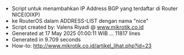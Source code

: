 - Script untuk menambahkan IP Address BGP yang terdaftar di Router NICE(OIXP)
- ke RouterOS dalam ADDRESS-LIST dengan nama "nice"
- Script created by: Valens Riyadi @ www.mikrotik.co.id
- Generated at 17 May 2025 01:00:11 WIB ... 11817 lines
- Generated in 9.709 seconds
- How-to: http://www.mikrotik.co.id/artikel_lihat.php?id=23
